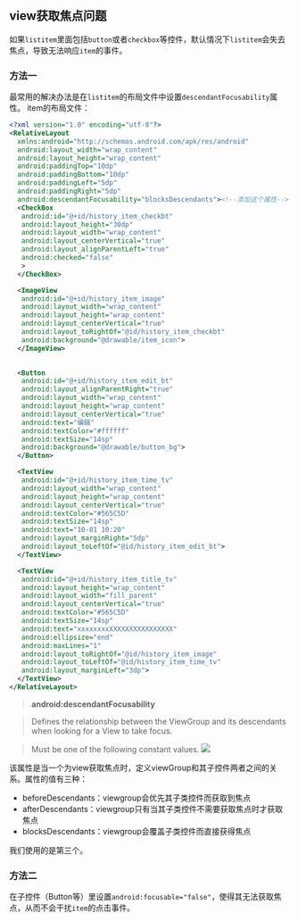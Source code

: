 ## view获取焦点问题

如果`listitem`里面包括`button`或者`checkbox`等控件，默认情况下`listitem`会失去焦点，导致无法响应`item`的事件。

### 方法一
最常用的解决办法是在`listitem`的布局文件中设置`descendantFocusability`属性。
item的布局文件：
```xml
<?xml version="1.0" encoding="utf-8"?>
<RelativeLayout
  xmlns:android="http://schemas.android.com/apk/res/android"
  android:layout_width="wrap_content"
  android:layout_height="wrap_content"
  android:paddingTop="10dp"
  android:paddingBottom="10dp"
  android:paddingLeft="5dp"
  android:paddingRight="5dp"
  android:descendantFocusability="blocksDescendants"><!--添加这个属性-->
  <CheckBox
   android:id="@+id/history_item_checkbt"
   android:layout_height="30dp"
   android:layout_width="wrap_content"
   android:layout_centerVertical="true"
   android:layout_alignParentLeft="true"
   android:checked="false"
   >
  </CheckBox>

  <ImageView
   android:id="@+id/history_item_image"
   android:layout_width="wrap_content"
   android:layout_height="wrap_content"
   android:layout_centerVertical="true"
   android:layout_toRightOf="@id/history_item_checkbt"
   android:background="@drawable/item_icon">
  </ImageView>

  
  <Button
   android:id="@+id/history_item_edit_bt"
   android:layout_alignParentRight="true"
   android:layout_width="wrap_content"
   android:layout_height="wrap_content"
   android:layout_centerVertical="true"
   android:text="编辑"
   android:textColor="#ffffff"
   android:textSize="14sp"
   android:background="@drawable/button_bg">
  </Button>

  <TextView
   android:id="@+id/history_item_time_tv"
   android:layout_width="wrap_content"
   android:layout_height="wrap_content"
   android:layout_centerVertical="true"
   android:textColor="#565C5D"
   android:textSize="14sp"
   android:text="10-01 10:20"
   android:layout_marginRight="5dp"
   android:layout_toLeftOf="@id/history_item_edit_bt">
  </TextView>

  <TextView
   android:id="@+id/history_item_title_tv"
   android:layout_height="wrap_content"
   android:layout_width="fill_parent"
   android:layout_centerVertical="true"
   android:textColor="#565C5D"
   android:textSize="14sp"
   android:text="xxxxxxxxXXXXXXXXXXXXXXXX"
   android:ellipsize="end"
   android:maxLines="1"
   android:layout_toRightOf="@id/history_item_image"
   android:layout_toLeftOf="@id/history_item_time_tv"
   android:layout_marginLeft="3dp">
  </TextView>
</RelativeLayout>
```

> **android:descendantFocusability**

> Defines the relationship between the ViewGroup and its descendants when looking for a View to take focus.

> Must be one of the following constant values.
![](http://img.my.csdn.net/uploads/201210/17/1350460358_5684.jpg)

该属性是当一个为view获取焦点时，定义viewGroup和其子控件两者之间的关系。属性的值有三种：
* beforeDescendants：viewgroup会优先其子类控件而获取到焦点
* afterDescendants：viewgroup只有当其子类控件不需要获取焦点时才获取焦点
* blocksDescendants：viewgroup会覆盖子类控件而直接获得焦点

我们使用的是第三个。

### 方法二
在子控件（Button等）里设置`android:focusable="false"`，使得其无法获取焦点，从而不会干扰`item`的点击事件。
